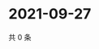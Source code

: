 # 2021-09-27

共 0 条

<!-- BEGIN WEIBO -->
<!-- 最后更新时间 Mon Sep 27 2021 19:07:28 GMT+0800 (China Standard Time) -->

<!-- END WEIBO -->
